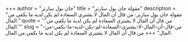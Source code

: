 +++
author = "جان بول سارتر"
title = "مقولة جان بول سارتر"
description = "مقولة جان بول سارتر: من قال أن المال لا يشتري السعادة لم يكن لديه ما يكفي من المال."
quote = '''من قال أن المال لا يشتري السعادة لم يكن لديه ما يكفي من المال.''' 
slug = "من-قال-أن-المال-لا-يشتري-السعادة-لم-يكن-لديه-ما-يكفي-من-المال"
+++
من قال أن المال لا يشتري السعادة لم يكن لديه ما يكفي من المال.
